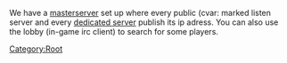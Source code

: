 We have a [masterserver](Masterserver "wikilink") set up where every
public (cvar: marked listen server and every [dedicated
server](Manual/Dedicated_Server "wikilink") publish its ip adress. You
can also use the lobby (in-game irc client) to search for some players.

[Category:Root](Category:Root "wikilink")
